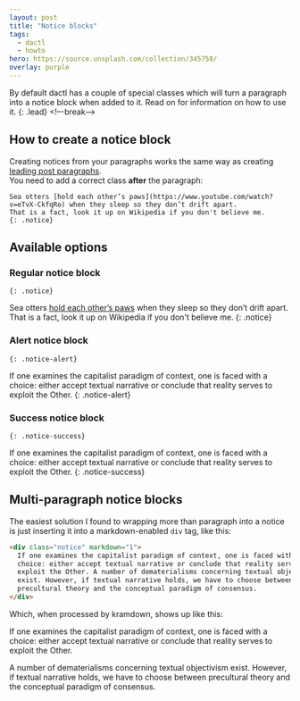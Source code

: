 ```yaml
---
layout: post
title: "Notice blocks"
tags:
  - dactl
  - howto
hero: https://source.unsplash.com/collection/345758/
overlay: purple
---
```


By default dactl has a couple of special classes which will turn a paragraph into a notice block when added to it. Read on for information on how to use it.
{: .lead}
<!–-break-–>

## How to create a notice block

Creating notices from your paragraphs works the same way as creating [leading post paragraphs](LINKILYNKI).  
You need to add a correct class **after** the paragraph:

```
Sea otters [hold each other’s paws](https://www.youtube.com/watch?v=eTvX-CkfqRo) when they sleep so they don’t drift apart.
That is a fact, look it up on Wikipedia if you don't believe me.
{: .notice}
```

## Available options

### Regular notice block

`{: .notice}`

Sea otters [hold each other’s paws](https://www.youtube.com/watch?v=eTvX-CkfqRo) when they sleep so they don’t drift apart.  
That is a fact, look it up on Wikipedia if you don't believe me.
{: .notice}

### Alert notice block

`{: .notice-alert}`

If one examines the capitalist paradigm of context, one is faced with a
choice: either accept textual narrative or conclude that reality serves to
exploit the Other.
{: .notice-alert}

### Success notice block

`{: .notice-success}`

If one examines the capitalist paradigm of context, one is faced with a
choice: either accept textual narrative or conclude that reality serves to
exploit the Other.
{: .notice-success}

## Multi-paragraph notice blocks

The easiest solution I found to wrapping more than paragraph into a notice is just inserting it into a markdown-enabled `div` tag, like this:

```html
<div class="notice" markdown="1">
  If one examines the capitalist paradigm of context, one is faced with a
  choice: either accept textual narrative or conclude that reality serves to
  exploit the Other. A number of dematerialisms concerning textual objectivism
  exist. However, if textual narrative holds, we have to choose between
  precultural theory and the conceptual paradigm of consensus.
</div>
```

Which, when processed by kramdown, shows up like this:

<div class="notice" markdown="1">
If one examines the capitalist paradigm of context, one is faced with a
choice: either accept textual narrative or conclude that reality serves to
exploit the Other.

A number of dematerialisms concerning textual objectivism
exist. However, if textual narrative holds, we have to choose between
precultural theory and the conceptual paradigm of consensus.

</div>
